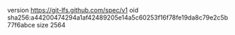 version https://git-lfs.github.com/spec/v1
oid sha256:a44200474294a1af42489205e14a5c60253f16f78fe19da8c79e2c5b77f6abce
size 2564
